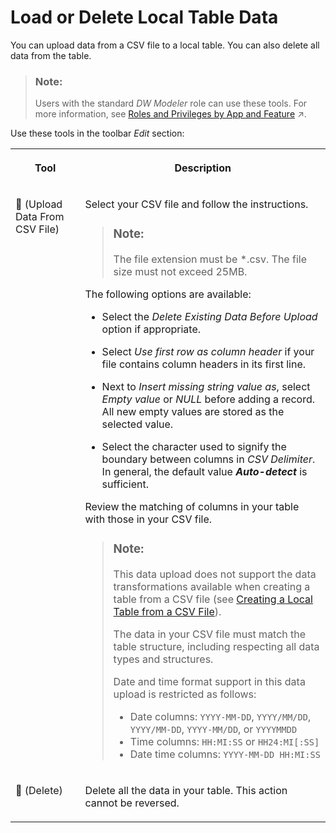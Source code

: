 <!-- loio870401f211f94132909bd9f2fafd91b2 -->

<link rel="stylesheet" type="text/css" href="../css/sap-icons.css"/>

# Load or Delete Local Table Data

You can upload data from a CSV file to a local table. You can also delete all data from the table.

> ### Note:  
> Users with the standard *DW Modeler* role can use these tools. For more information, see [Roles and Privileges by App and Feature](https://help.sap.com/viewer/9f804b8efa8043539289f42f372c4862/cloud/en-US/2d8b7d04dcae402f911d119437ce0a74.html "Review the standard roles and the privileges needed to access apps, tools, and other features of SAP Datasphere.") :arrow_upper_right:.

Use these tools in the toolbar *Edit* section:


<table>
<tr>
<th valign="top">

Tool



</th>
<th valign="top">

Description



</th>
</tr>
<tr>
<td valign="top">

<span class="FPA-icons"></span> \(Upload Data From CSV File\)



</td>
<td valign="top">

Select your CSV file and follow the instructions.

> ### Note:  
> The file extension must be \*.csv. The file size must not exceed 25MB.

The following options are available:

-   Select the *Delete Existing Data Before Upload* option if appropriate.

-   Select *Use first row as column header* if your file contains column headers in its first line.
-   Next to *Insert missing string value as*, select *Empty value* or *NULL* before adding a record. All new empty values are stored as the selected value.
-   Select the character used to signify the boundary between columns in *CSV Delimiter*. In general, the default value ***Auto-detect*** is sufficient.

Review the matching of columns in your table with those in your CSV file.

> ### Note:  
> This data upload does not support the data transformations available when creating a table from a CSV file \(see [Creating a Local Table from a CSV File](creating-a-local-table-from-a-csv-file-8bba251.md)\).
> 
> The data in your CSV file must match the table structure, including respecting all data types and structures.
> 
> Date and time format support in this data upload is restricted as follows:
> 
> -   Date columns: `YYYY-MM-DD`, `YYYY/MM/DD`, `YYYY/MM-DD`, `YYYY-MM/DD`, or `YYYYMMDD`
> -   Time columns: `HH:MI:SS` or `HH24:MI[:SS]` 
> -   Date time columns: `YYYY-MM-DD HH:MI:SS`



</td>
</tr>
<tr>
<td valign="top">

<span class="FPA-icons"></span> \(Delete\)



</td>
<td valign="top">

Delete all the data in your table. This action cannot be reversed.



</td>
</tr>
</table>

